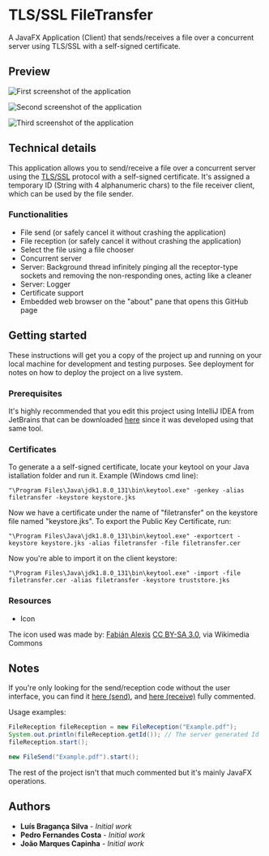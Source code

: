 # TLS/SSL FileTransfer

A JavaFX Application (Client) that sends/receives a file over a concurrent server using TLS/SSL with a self-signed certificate.

## Preview

![First screenshot of the application](https://raw.githubusercontent.com/luisbraganca/file-transfer/master/Screenshots/preview1.png)

![Second screenshot of the application](https://raw.githubusercontent.com/luisbraganca/file-transfer/master/Screenshots/preview2.png)

![Third screenshot of the application](https://raw.githubusercontent.com/luisbraganca/file-transfer/master/Screenshots/preview3.png)

## Technical details

This application allows you to send/receive a file over a concurrent server using the [TLS/SSL](https://en.wikipedia.org/wiki/Transport_Layer_Security) protocol with a self-signed certificate. It's assigned a temporary ID (String with 4 alphanumeric chars) to the file receiver client, which can be used by the file sender.

### Functionalities

* File send (or safely cancel it without crashing the application)
* File reception (or safely cancel it without crashing the application)
* Select the file using a file chooser
* Concurrent server
* Server: Background thread infinitely pinging all the receptor-type sockets and removing the non-responding ones, acting like a cleaner
* Server: Logger
* Certificate support
* Embedded web browser on the "about" pane that opens this GitHub page

## Getting started

These instructions will get you a copy of the project up and running on your local machine for development and testing purposes. See deployment for notes on how to deploy the project on a live system.

### Prerequisites

It's highly recommended that you edit this project using IntelliJ IDEA from JetBrains that can be downloaded [here](https://www.jetbrains.com/idea/) since it was developed using that same tool.

### Certificates

To generate a a self-signed certificate, locate your keytool on your Java istallation folder and run it.
Example (Windows cmd line):
```
"\Program Files\Java\jdk1.8.0_131\bin\keytool.exe" -genkey -alias filetransfer -keystore keystore.jks
```
Now we have a certificate under the name of "filetransfer" on the keystore file named "keystore.jks".
To export the Public Key Certificate, run:
```
"\Program Files\Java\jdk1.8.0_131\bin\keytool.exe" -exportcert -keystore keystore.jks -alias filetransfer -file filetransfer.cer
```
Now you're able to import it on the client keystore:
```
"\Program Files\Java\jdk1.8.0_131\bin\keytool.exe" -import -file filetransfer.cer -alias filetransfer -keystore truststore.jks
```

### Resources

* Icon

The icon used was made by:
[Fabián Alexis](https://github.com/fabianalexisinostroza/Antu) [CC BY-SA 3.0](https://creativecommons.org/licenses/by-sa/3.0), via Wikimedia Commons

## Notes

If you're only looking for the send/reception code without the user interface, you can find it [here (send)](https://github.com/luisbraganca/file-transfer/blob/master/SSLClientFX/src/net/FileSend.java), and [here (receive)](https://github.com/luisbraganca/file-transfer/blob/master/SSLClientFX/src/net/FileReception.java) fully commented.

Usage examples:
```java
FileReception fileReception = new FileReception("Example.pdf");
System.out.println(fileReception.getId()); // The server generated Id
fileReception.start();
```
```java
new FileSend("Example.pdf").start();
```
The rest of the project isn't that much commented but it's mainly JavaFX operations.

## Authors

* **Luís Bragança Silva** - *Initial work*
* **Pedro Fernandes Costa** - *Initial work*
* **João Marques Capinha** - *Initial work*
